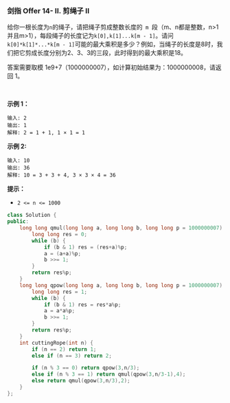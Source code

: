 ### 剑指 Offer 14- II. 剪绳子 II
给你一根长度为` n `的绳子，请把绳子剪成整数长度的` m `段（m、n都是整数，n>1并且m>1），每段绳子的长度记为` k[0],k[1]...k[m - 1] `。请问` k[0]*k[1]*...*k[m - 1] `可能的最大乘积是多少？例如，当绳子的长度是8时，我们把它剪成长度分别为2、3、3的三段，此时得到的最大乘积是18。

答案需要取模 1e9+7（1000000007），如计算初始结果为：1000000008，请返回 1。

 

**示例 1：**
```
输入: 2
输出: 1
解释: 2 = 1 + 1, 1 × 1 = 1
```
**示例 2:**
```
输入: 10
输出: 36
解释: 10 = 3 + 3 + 4, 3 × 3 × 4 = 36
```

**提示：**

* `2 <= n <= 1000`

```cpp
class Solution {
public:
    long long qmul(long long a, long long b, long long p = 1000000007) {
        long long res = 0;
        while (b) {
            if (b & 1) res = (res+a)%p;
            a = (a+a)%p;
            b >>= 1;
        }
        return res%p;
    }
    long long qpow(long long a, long long b, long long p = 1000000007) {
        long long res = 1;
        while (b) {
            if (b & 1) res = res*a%p;
            a = a*a%p;
            b >>= 1;
        }
        return res%p;
    }
    int cuttingRope(int n) {
        if (n == 2) return 1;
        else if (n == 3) return 2;

        if (n % 3 == 0) return qpow(3,n/3);
        else if (n % 3 == 1) return qmul(qpow(3,n/3-1),4);
        else return qmul(qpow(3,n/3),2);
    }
};
```

